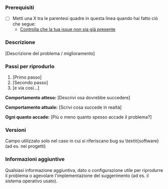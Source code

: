 <!--

Hai letto il codice di condotta del FIUP? Compilando una issue dichiari di accettarlo e di rispettarlo, ciò include trattare tutti con rispetto: https://github.com/FIUP/Getting_Started/blob/master/CODE_OF_CONDUCT.md

Hai dubbi o domande? Ti serve aiuto? Dai un'occhiata ai nostri gruppi social: https://github.com/FIUP/Getting_Started/blob/master/FIUP_Rules.md#il-fiup-nei-social

-->

### Prerequisiti

* [ ] Metti una X tra le parentesi quadre in questa linea quando hai fatto ciò che segue:
    * [Controlla che la tua issue non sia già presente](https://github.com/issues?utf8=%E2%9C%93&q=is%3Aissue+user%3AFIUP)

### Descrizione

[Descrizione del problema / miglioramento]

### Passi per riprodurlo

1. [Primo passo]
2. [Secondo passo]
3. [e via così...]

**Comportamento atteso:** [Descrivi osa dovrebbe succedere]

**Comportamento attuale:** [Scrivi cosa succede in realtà]

**Ogni quanto accade:** [Più o meno quanto spesso accade il problema?]

### Versioni

Campo utilizzato solo nel caso in cui si riferiscano bug su \textit{software} (ad es. nei progetti)

### Informazioni aggiuntive

Qualsiasi informazione aggiuntiva, dato o configurazione utile per riprodurre il problema o agevolare l'implementazione del suggerimento (ad es. il sistema operativo usato).
